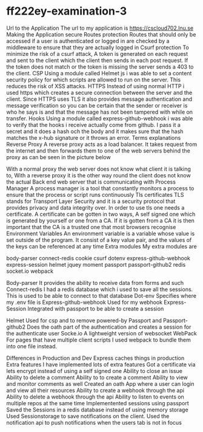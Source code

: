 # ff222ey-examination-3

Url to the Application
The url to my application is https://cscloud702.lnu.se
Making the Application secure
Routes protection
Routes that should only be accessed if a user is authenticated or logged in are checked by a middleware to ensure that they are actually logged in
Csurf protection
To minimize the risk of a csurf attack, A token is generated on each request and sent to the client which the client then sends in each post request. If the token does not match or the token is missing the server sends a 403 to the client.
CSP
Using a module called Helmet js i was able to set a content security policy for which scripts are allowed to run on the server. This reduces the risk of XSS attacks.
HTTPS
Instead of using normal HTTP i used https which creates a secure connection between the server and the client. Since HTTPS uses TLS it also provides message authentication and message verification so you can be certain that the sender or receiver is who he says is and that the message has not been tampered with while on transfer.
Hooks
Using a module called express-github-webhook i was able to verify that the hooks i receive actually come from github. I pass it a secret and it does a hash och the body and it makes sure that the hash matches the x-hub signature or it throws an error.
Terms explanations
Reverse Proxy
A reverse proxy acts as a load balancer. It takes request from the internet and then forwards them to one of the web servers behind the proxy as can be seen in the picture below



With a normal proxy the web server does not know what client it is talking to, With a reverse proxy it is the other way round the client does not know the actual Back end web server that is communicating with
Process Manager
A process manager is a tool that constantly monitors a process to ensure that the process or script runs continuously
Tls certificates
TLS stands for Transport Layer Security and it is a security protocol that provides privacy and data integrity over. In order to use tls one needs a certificate. A certificate can be gotten in two ways, A self signed one which is generated by yourself or one from a CA. If it is gotten from a CA it is then important that the CA is a trusted one that most browsers recognise
Environment Variables
An environment variable is a variable whose value is set outside of the program. It consist of a key value pair, and the values of the keys can be referenced at any time
Extra modules
My extra modules are

body-parser
connect-redis
cookie
csurf
dotenv
express-github-webhook
express-session
helmet
jquey
moment
passport
passport-github2
redis
socket.io
webpack

Body-parser
It provides the ability to receive data from forms and such
Connect-redis
I had a redis database which i used to save all the sessions. This is used to be able to connect to that database
Dot-env
Specifies where my .env file is
Express-github-webhook
Used for my webhook
Express-Session
Integrated with passport to be able to create a session

Helmet
Used for csp and to remove powered-by
Passport and Passport-github2
Does the oath part of the authentication and creates a session for the authenticate user
Socke.io
A lightweight version of websocket
WebPack
For pages that have multiple client scripts I used webpack to bundle them into one file instead.

Differences in Production and Dev
Express caches things in production
Extra features
I have implemented lots of extra features
Got a certificate via lets encrypt instead of using a self signed one
Ability to close an issue
Ability to delete a comment
Ability to to create a comment
Ability to view and monitor comments as well
Created an oath App where a user can login and view all their resources
Ability to create a webhook through the api
Ability to delete a webhook through the api
Ability to listen to events on multiple repos at the same time
Implementented sessions using passport
Saved the Sessions in a redis database instead of using memory storage
Used Sessionstorage to save notifications on the client.
Used the notification api to push notifications when the users tab is not in focus




